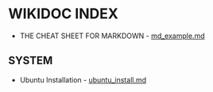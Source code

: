 # WIKIDOC INDEX


* THE CHEAT SHEET FOR MARKDOWN - [md_example.md](md_example.md)


## SYSTEM
* Ubuntu Installation - [ubuntu_install.md](ubuntu_install.md)
